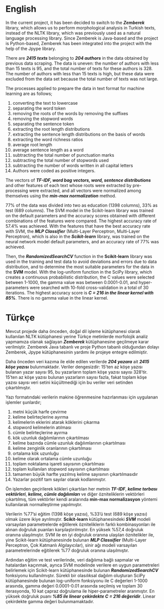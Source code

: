 # English

In the current project, it has been decided to switch to the ***Zemberek*** library, which allows us to perform morphological analysis in Turkish texts, instead of the NLTK library, which was previously used as a natural language processing library. Since Zemberek is Java-based and the project is Python-based, Zemberek has been integrated into the project with the help of the Jpype library.

There are ***2415 texts*** belonging to ***204 authors*** in the data obtained by previous data scraping. The data is uneven: the number of authors with less than 15 texts is 95, and the total number of texts for these authors is 328. The number of authors with less than 15 texts is high, but these data were excluded from the data set because the total number of texts was not large.

The processes applied to prepare the data in text format for machine learning are as follows; 
1. converting the text to lowercase
2. separating the word token 
3. removing the roots of the words by removing the suffixes
4. removing the stopword words
5. separating the sentence token
6. extracting the root length distributions
7. extracting the sentence length distributions on the basis of words
8. extracting the word richness ratios
9. average root length
10. average sentence length as a word
11. subtracting the total number of punctuation marks
12. subtracting the total number of stopwords used
13. subtracting the number of words written in all capital letters
14. Authors were coded as positive integers.

The vectors of ***TF-IDF, word bag vectors, word, sentence distributions*** and other features of each text whose roots were extracted by pre-processing were extracted, and all vectors were normalized among themselves using the ***min-max normalization*** method.

77% of the data was divided into two as education (1398 columns), 33% as test (689 columns). The SVM model in the Scikit-learn library was trained on the default parameters and the accuracy scores obtained with different combinations of the features were compared. The highest accuracy rate of 57.4% was achieved. With the features that have the best accuracy rate with SVM, the ***MLP Classifier*** (Multi-Layer Perceptron, Multi-Layer Perceptron), which is also in the ***Scikit-learn*** library, was trained on the neural network model default parameters, and an accuracy rate of 77% was achieved.

Then, the ***RandomizedSearchCV*** function in the **Scikit-learn** library was used in the training and test data to avoid deviations and errors due to data distribution, and to determine the most suitable parameters for the data in the **SVM** model. With the log-uniform function in the SciPy library, which creates a continuous probabilistic distribution, the C values were selected between 1-1000, the gamma value was between 0.0001-0.01, and hyper-parameters were searched with 10-fold cross-validation in a total of 30 iterations. The highest accuracy score is ***C = 216 in the linear kernel with 85%***. There is no gamma value in the linear kernel.

# Türkçe

Mevcut projede daha önceden, doğal dil işleme kütüphanesi olarak kullanılan NLTK kütüphanesi yerine Türkçe metinlerde morfolojik analiz yapmamıza olanak sağlayan ***Zemberek*** kütüphanesine geçilmeye karar verilmiştir. Zemberek Java tabanlı ve proje Python tabanlı olduğundan dolayı Zemberek, Jpype kütüphanesinin yardımı ile projeye entegre 
edilmiştir. 

Daha önceden veri kazıma ile elde edilen verilerde ***204 yazara*** ait ***2415 köşe yazısı*** bulunmaktadır. Veriler dengesizdir: 15’ten az köşe yazısı bulanan yazar sayısı 95, bu 
yazarların toplam köşe yazısı sayısı 328’tir. 15’ten az köşe yazısı bulunan yazarların sayısı fazla, fakat toplam köşe yazısı sayısı veri setini küçültmediği için bu 
veriler veri setinden çıkartılmıştır.

Yazı formatındaki verilerin makine öğrenmesine hazırlanması için uygulanan işlemler şunlardır;
1. metni küçük harfe çevirme
2. kelime belirteçlerine ayırma
3. kelimelerin eklerini atarak köklerini çıkarma
4. stopword kelimelerin atılması
5. cümle belirteçlerine ayırma
6. kök uzunluk dağılımlarının çıkartılması
7. kelime bazında cümle uzunluk dağılımlarının çıkartılması
8. kelime zenginlik oranlarının çıkartılması
9. ortalama kök uzunluğu
10. kelime olarak ortalama cümle uzunluğu
11. toplam noktalama işareti sayısının çıkartılması
12. toplam kullanılan stopword sayısının çıkartılması
13. tamamen büyük harfte yazılmış kelime sayısının çıkartılmasıdır
14. Yazarlar pozitif tam sayılar olarak kodlanmıştır.

Ön işlemden geçirilerek kökleri çıkartılan her metnin ***TF-IDF***, ***kelime torbası vektörleri***, ***kelime, cümle dağılımları*** ve diğer özniteliklerin vektörleri çıkartılmış, tüm vektörler kendi aralarında **min-max normalizasyon** yöntemi kullanılarak normalleştirme yapılmıştır. 

Verilerin %77’si eğitim (1398 köşe yazısı), %33’ü test (689 köşe yazısı) olmak üzere ikiye ayrılmıştır. **Scikit-learn** kütüphanesindeki ***SVM*** modeli varsayılan parametrelerde 
eğitilerek özniteliklerin farklı kombinasyonları ile alınan doğruluk puanları karşılaştırılmıştır. En yüksek %57,4 doğruluk oranına ulaşılmıştır. SVM ile en iyi doğruluk
oranına ulaşılan öznitelikler ile, yine Scikit-learn kütüphanesinde bulunan ***MLP Classifier*** (Multi-Layer Perceptron, Çok Katmanlı Algılayıcılar), sinir ağı modeli 
varsayılan parametrelerinde eğitilerek %77 doğruluk oranına ulaşılmıştır. 

Ardından eğitim ve test verilerinde, veri dağılıma bağlı sapmalar ve hatalardan kaçınmak, ayrıca SVM modelinde verilere en uygun parametreleri belirlemek için 
Scikit-learn kütüphanesinde bulunan ***RandomizedSearchCV*** fonksiyonu kullanılmıştır. Sürekli bir olasılıksal dağılım oluşturan SciPy kütüphanesinde bulunan log-uniform 
fonksiyonu ile C değerleri 1-1000 arasında, gamma değeri 0.0001-0.01 arasında seçilmiş ve toplam 30 iterasyonda, 10 kat çapraz doğrulama ile hiper-parametreler 
aranmıştır. En yüksek doğruluk puanı ***%85 ile linear çekirdekte C = 216 değeridir***. Linear çekirdekte gamma değeri bulunmamaktadır.
